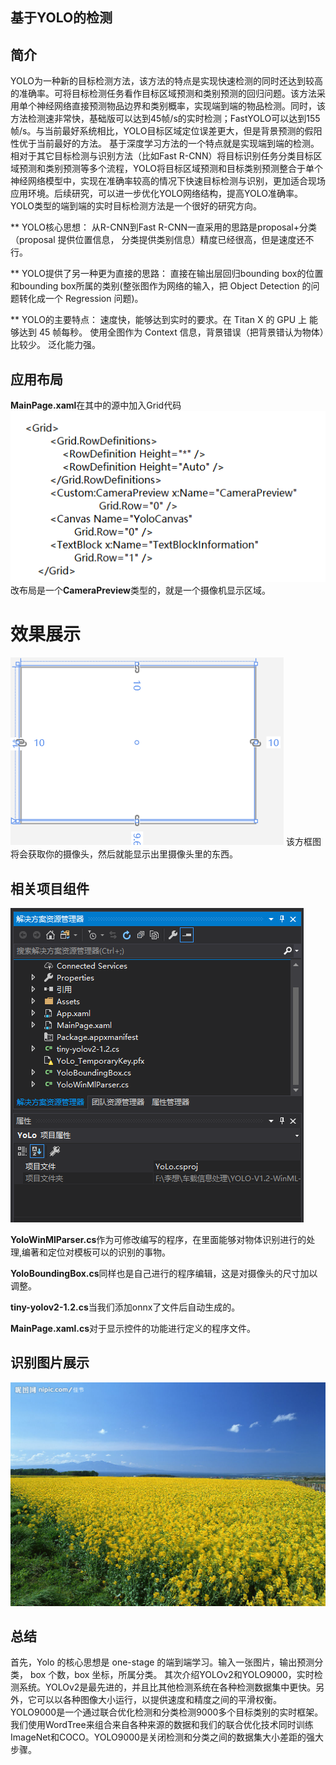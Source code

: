 ## 基于YOLO的检测
## 简介
YOLO为一种新的目标检测方法，该方法的特点是实现快速检测的同时还达到较高的准确率。可将目标检测任务看作目标区域预测和类别预测的回归问题。该方法采用单个神经网络直接预测物品边界和类别概率，实现端到端的物品检测。同时，该方法检测速非常快，基础版可以达到45帧/s的实时检测；FastYOLO可以达到155帧/s。与当前最好系统相比，YOLO目标区域定位误差更大，但是背景预测的假阳性优于当前最好的方法。 基于深度学习方法的一个特点就是实现端到端的检测。相对于其它目标检测与识别方法（比如Fast R-CNN）将目标识别任务分类目标区域预测和类别预测等多个流程，YOLO将目标区域预测和目标类别预测整合于单个神经网络模型中，实现在准确率较高的情况下快速目标检测与识别，更加适合现场应用环境。后续研究，可以进一步优化YOLO网络结构，提高YOLO准确率。YOLO类型的端到端的实时目标检测方法是一个很好的研究方向。

** YOLO核心思想：
从R-CNN到Fast R-CNN一直采用的思路是proposal+分类 （proposal 提供位置信息， 分类提供类别信息）精度已经很高，但是速度还不行。

** YOLO提供了另一种更为直接的思路： 直接在输出层回归bounding box的位置和bounding box所属的类别(整张图作为网络的输入，把 Object Detection 的问题转化成一个 Regression 问题)。

** YOLO的主要特点：
速度快，能够达到实时的要求。在 Titan X 的 GPU 上 能够达到 45 帧每秒。
使用全图作为 Context 信息，背景错误（把背景错认为物体）比较少。
泛化能力强。
## 应用布局
**MainPage.xaml**在其中的源中加入Grid代码
![](media/1.png)
改布局是一个**CameraPreview**类型的，就是一个摄像机显示区域。
# 效果展示
![](media/3.png)
该方框图将会获取你的摄像头，然后就能显示出里摄像头里的东西。
## 相关项目组件
![](media/2.png)

**YoloWinMlParser.cs**作为可修改编写的程序，在里面能够对物体识别进行的处理,编著和定位对模板可以的识别的事物。

**YoloBoundingBox.cs**同样也是自己进行的程序编辑，这是对摄像头的尺寸加以调整。

**tiny-yolov2-1.2.cs**当我们添加onnx了文件后自动生成的。

**MainPage.xaml.cs**对于显示控件的功能进行定义的程序文件。

## 识别图片展示
![](media/4.jpg)
## 总结
首先，Yolo 的核心思想是 one-stage 的端到端学习。输入一张图片，输出预测分类， box 个数，box 坐标，所属分类。
其次介绍YOLOv2和YOLO9000，实时检测系统。YOLOv2是最先进的，并且比其他检测系统在各种检测数据集中更快。另外，它可以以各种图像大小运行，以提供速度和精度之间的平滑权衡。
YOLO9000是一个通过联合优化检测和分类检测9000多个目标类别的实时框架。我们使用WordTree来组合来自各种来源的数据和我们的联合优化技术同时训练ImageNet和COCO。YOLO9000是关闭检测和分类之间的数据集大小差距的强大步骤。
